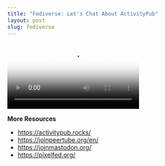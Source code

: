 ```yaml
---
title: "Fediverse: Let's Chat About ActivityPub"
layout: post
slug: fediverse
---
```

<video controls poster="https://archive.org/download/arthurreederfediverseactivitypub/fediverse.jpg">
 <source src="https://archive.org/download/arthurreederfediverseactivitypub/fediverse.webm" type="video/webm">
 <source src="https://archive.org/download/arthurreederfediverseactivitypub/fediverse.mp4"> type="video/mp4">
 <a href="https://archive.org/download/arthurreederfediverseactivitypub/fediverse.mp4"><img src="https://archive.org/download/arthurreederfediverseactivitypub/fediverse.jpg"></a>
</video>

**More Resources**

+ <https://activitypub.rocks/>
+ <https://joinpeertube.org/en/>
+ <https://joinmastodon.org/>
+ <https://pixelfed.org/>
